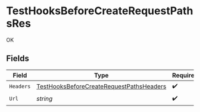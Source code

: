 # TestHooksBeforeCreateRequestPathsRes

OK


## Fields

| Field                                                                                                           | Type                                                                                                            | Required                                                                                                        | Description                                                                                                     |
| --------------------------------------------------------------------------------------------------------------- | --------------------------------------------------------------------------------------------------------------- | --------------------------------------------------------------------------------------------------------------- | --------------------------------------------------------------------------------------------------------------- |
| `Headers`                                                                                                       | [TestHooksBeforeCreateRequestPathsHeaders](../../Models/Operations/TestHooksBeforeCreateRequestPathsHeaders.md) | :heavy_check_mark:                                                                                              | N/A                                                                                                             |
| `Url`                                                                                                           | *string*                                                                                                        | :heavy_check_mark:                                                                                              | N/A                                                                                                             |